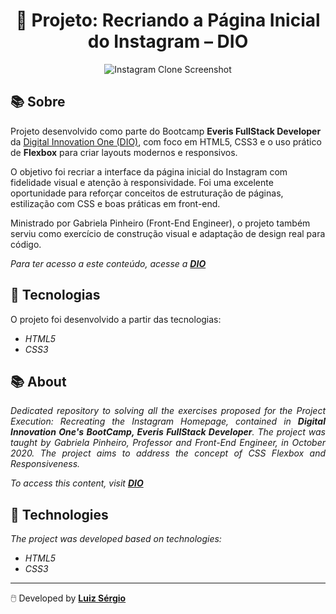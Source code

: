 <h1 align="center"> 
    🚀 Projeto: Recriando a Página Inicial do Instagram – DIO 
</h1>

<p align="center">
<img src="https://i.imgur.com/xQ1vCVO.png" alt="Instagram Clone Screenshot">
</p>

## 📚 Sobre

Projeto desenvolvido como parte do Bootcamp **Everis FullStack Developer** da [Digital Innovation One (DIO)](https://web.digitalinnovation.one/), com foco em HTML5, CSS3 e o uso prático de **Flexbox** para criar layouts modernos e responsivos.

O objetivo foi recriar a interface da página inicial do Instagram com fidelidade visual e atenção à responsividade. Foi uma excelente oportunidade para reforçar conceitos de estruturação de páginas, estilização com CSS e boas práticas em front-end.

Ministrado por Gabriela Pinheiro (Front-End Engineer), o projeto também serviu como exercício de construção visual e adaptação de design real para código.

*Para ter acesso a este conteúdo, acesse a [**DIO**](https://web.digitalinnovation.one)*                                  

## 🚀 Tecnologias

O projeto foi desenvolvido a partir das tecnologias:

- *HTML5*
- *CSS3*


## 📚 About

*<p align="justify">Dedicated repository to solving all the exercises proposed for the Project Execution: Recreating the Instagram Homepage, contained in **Digital Innovation One's BootCamp, Everis FullStack Developer**. The project was taught by Gabriela Pinheiro, Professor and Front-End Engineer, in October 2020. The project aims to address the concept of CSS Flexbox and Responsiveness.</p>*

*To access this content, visit [**DIO**](https://web.digitalinnovation.one/)*                                  


## 🚀 Technologies

*The project was developed based on technologies:*

- *HTML5*
- *CSS3*

--------------

🖱️ Developed by [**Luiz Sérgio**](https://github.com/Luiz-J)
